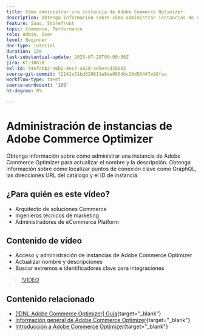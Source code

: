 ```yaml
---
title: Cómo administrar una instancia de Adobe Commerce Optimizer
description: Obtenga información sobre cómo administrar instancias de Adobe Commerce Optimizer y encontrar detalles clave y extremos
feature: Saas, Storefront
topic: Commerce, Performance
role: Admin, User
level: Beginner
doc-type: Tutorial
duration: 139
last-substantial-update: 2025-07-29T00:00:00Z
jira: KT-18638
exl-id: 94efabb2-a6b2-4ec2-a82d-4d5e4cd28803
source-git-commit: f2141e51bd029611e8ee086dbc20d56447e98faa
workflow-type: tm+mt
source-wordcount: '109'
ht-degree: 0%

---
```


# Administración de instancias de Adobe Commerce Optimizer

Obtenga información sobre cómo administrar una instancia de Adobe Commerce Optimizer para actualizar el nombre y la descripción.  Obtenga información sobre cómo localizar puntos de conexión clave como GraphQL, las direcciones URL del catálogo y el ID de instancia.

## ¿Para quién es este vídeo?

* Arquitecto de soluciones Commerce
* Ingenieros técnicos de marketing
* Administradores de eCommerce Platform

## Contenido de vídeo

* Acceso y administración de instancias de Adobe Commerce Optimizer
* Actualizar nombre y descripciones
* Buscar extremos e identificadores clave para integraciones

>[!VIDEO](https://video.tv.adobe.com/v/3470232?learn=on&enablevpops)

## Contenido relacionado

* [[!DNL Adobe Commerce Optimizer] Guía](https://experienceleague.adobe.com/en/docs/commerce/optimizer/overview){target="_blank"}
* [Información general de Adobe Commerce Optimizer](https://experienceleague.adobe.com/en/docs/commerce-learn/tutorials/adobe-commerce-optimizer/overview){target="_blank"}
* [Introducción a Adobe Commerce Optimizer](https://experienceleague.adobe.com/en/docs/commerce/optimizer/get-started){target="_blank"}
